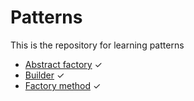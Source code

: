 # Patterns
This is the repository for learning patterns
* [Abstract factory](https://github.com/ThePersonThat/Patterns/tree/master/src/main/java/com/alex/patterns/abstractfactory) ✓
* [Builder](https://github.com/ThePersonThat/Patterns/tree/master/src/main/java/com/alex/patterns/builder) ✓
* [Factory method](https://github.com/ThePersonThat/Patterns/tree/master/src/main/java/com/alex/patterns/factorymethod) ✓